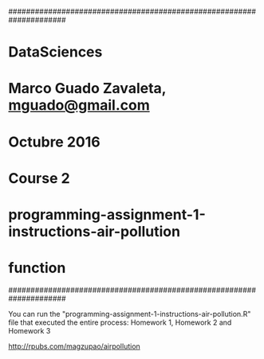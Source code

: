 #####################################################################
# DataSciences 
# Marco Guado Zavaleta, mguado@gmail.com
# Octubre 2016
# Course 2
# programming-assignment-1-instructions-air-pollution
# function
#####################################################################
  
You can run the "programming-assignment-1-instructions-air-pollution.R" file that executed the entire process: Homework 1, Homework 2 and Homework 3  
  
http://rpubs.com/magzupao/airpollution


